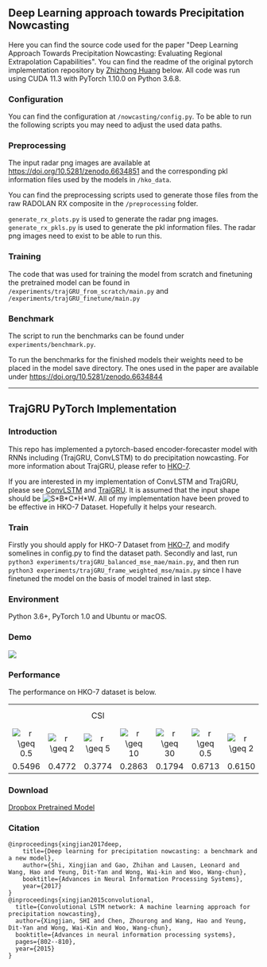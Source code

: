 ## Deep Learning approach towards Precipitation Nowcasting
Here you can find the source code used for the paper "Deep Learning Approach Towards Precipitation Nowcasting:
Evaluating Regional Extrapolation Capabilities". You can find the readme of the original pytorch implementation repository by [Zhizhong Huang](https://hzzone.github.io/) below.
All code was run using CUDA 11.3 with PyTorch 1.10.0 on Python 3.6.8.

### Configuration
You can find the configuration at `/nowcasting/config.py`. To be able to run the following scripts you may need to adjust
the used data paths.

### Preprocessing
The input radar png images are available at https://doi.org/10.5281/zenodo.6634851 and the corresponding pkl information files used by the models in `/hko_data`.

You can find the preprocessing scripts used to generate those files from the raw RADOLAN RX composite in the `/preprocessing` folder.

`generate_rx_plots.py` is used to generate the radar png images.  
`generate_rx_pkls.py` is used to generate the pkl information files. The radar png images need to exist to be able to run this.


### Training
The code that was used for training the model from scratch and finetuning the pretrained model can be found in
`/experiments/trajGRU_from_scratch/main.py` and `/experiments/trajGRU_finetune/main.py`

### Benchmark
The script to run the benchmarks can be found under `experiments/benchmark.py`.

To run the benchmarks for the finished models their weights need to be placed in the model save directory.
The ones used in the paper are available under https://doi.org/10.5281/zenodo.6634844

---
## TrajGRU PyTorch Implementation

### Introduction
This repo has implemented a pytorch-based encoder-forecaster model with RNNs including (TrajGRU, ConvLSTM) to do precipitation nowcasting. For more information about TrajGRU, please refer to [HKO-7](https://github.com/sxjscience/HKO-7).

If you are interested in my implementation of ConvLSTM and TrajGRU, please see [ConvLSTM](https://github.com/Hzzone/Precipitation-Nowcasting/blob/master/nowcasting/models/convLSTM.py) and [TrajGRU](https://github.com/Hzzone/Precipitation-Nowcasting/blob/master/nowcasting/models/trajGRU.py). It is assumed that the input shape should be <img src="https://latex.codecogs.com/gif.latex?S*B*C*H*W" title="S*B*C*H*W" />. All of my implementation have been proved to be effective in HKO-7 Dataset. Hopefully it helps your research.

### Train
Firstly you should apply for HKO-7 Dataset from [HKO-7](https://github.com/sxjscience/HKO-7), and modify somelines in config.py to find the dataset path.
Secondly and last, run `python3 experiments/trajGRU_balanced_mse_mae/main.py`, and then run `python3 experiments/trajGRU_frame_weighted_mse/main.py` since I have finetuned the model on the basis of model trained in last step.

### Environment
Python 3.6+, PyTorch 1.0 and Ubuntu or macOS.

### Demo
![](demo.gif)

### Performance
The performance on HKO-7 dataset is below.

<table>
	<tbody>
		<tr>
			<td colspan="5" align="center">CSI</td>
			<td colspan="5" align="center">HSS</td>
			<td align="center">Balanced MSE</td>
			<td align="center">Balanced MAE</td>
		</tr>
		<tr>
			<td  align="center"><img src="https://latex.codecogs.com/gif.latex?r&space;\geq&space;0.5" title="r \geq 0.5" /></td>
			<td align="center"><img src="https://latex.codecogs.com/gif.latex?r&space;\geq&space;2" title="r \geq 2" /></td>
			<td align="center"><img src="https://latex.codecogs.com/gif.latex?r&space;\geq&space;5" title="r \geq 5" /></td>
			<td align="center"><img src="https://latex.codecogs.com/gif.latex?r&space;\geq&space;10" title="r \geq 10" /></td>
			<td align="center"><img src="https://latex.codecogs.com/gif.latex?r&space;\geq&space;30" title="r \geq 30" /></td>
			<td align="center"><img src="https://latex.codecogs.com/gif.latex?r&space;\geq&space;0.5" title="r \geq 0.5" /></td>
			<td align="center"><img src="https://latex.codecogs.com/gif.latex?r&space;\geq&space;2" title="r \geq 2" /></td>
			<td align="center"><img src="https://latex.codecogs.com/gif.latex?r&space;\geq&space;5" title="r \geq 5" /></td>
			<td align="center"><img src="https://latex.codecogs.com/gif.latex?r&space;\geq&space;10" title="r \geq 10" /></td>
			<td align="center"><img src="https://latex.codecogs.com/gif.latex?r&space;\geq&space;30" title="r \geq 30" /></td>
			<td align="center"></td>
			<td align="center"></td>
		</tr>
		<tr>
			<td align="center">0.5496</td>
			<td align="center">0.4772</td>
			<td align="center">0.3774</td>
			<td align="center">0.2863</td>
			<td align="center">0.1794</td>
			<td align="center">0.6713</td>
			<td align="center">0.6150</td>
			<td align="center">0.5226</td>
			<td align="center">0.4253</td>
			<td align="center">0.2919</td>
			<td align="center">5860.97</td>
			<td align="center">15062.46</td>
		</tr>
	</tbody>
</table>

### Download

[Dropbox Pretrained Model](https://www.dropbox.com/sh/i5goltdq83dmkvc/AABBe5wTuEQF5j3VSMszVQSaa?dl=0)

### Citation

```
@inproceedings{xingjian2017deep,
    title={Deep learning for precipitation nowcasting: a benchmark and a new model},
    author={Shi, Xingjian and Gao, Zhihan and Lausen, Leonard and Wang, Hao and Yeung, Dit-Yan and Wong, Wai-kin and Woo, Wang-chun},
    booktitle={Advances in Neural Information Processing Systems},
    year={2017}
}
@inproceedings{xingjian2015convolutional,
  title={Convolutional LSTM network: A machine learning approach for precipitation nowcasting},
  author={Xingjian, SHI and Chen, Zhourong and Wang, Hao and Yeung, Dit-Yan and Wong, Wai-Kin and Woo, Wang-chun},
  booktitle={Advances in neural information processing systems},
  pages={802--810},
  year={2015}
}
```

